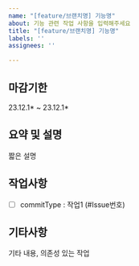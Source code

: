 ```yaml
---
name: "[feature/브랜치명] 기능명"
about: 기능 관련 작업 사항을 입력해주세요
title: "[feature/브랜치명] 기능명"
labels: ''
assignees: ''

---
```


## 마감기한
23.12.1* ~ 23.12.1*

## 요약 및 설명
짧은 설명

## 작업사항
- [ ] commitType : 작업1 (#Issue번호)

## 기타사항
기타 내용, 의존성 있는 작업

